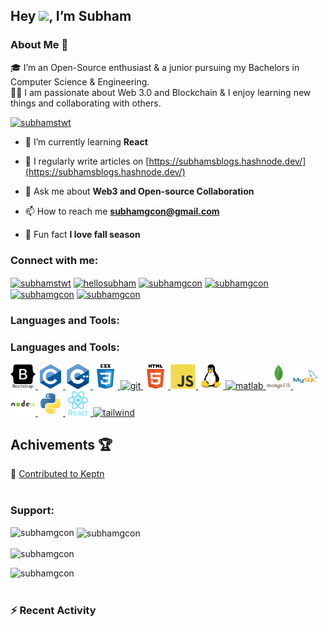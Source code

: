 ## Hey <img src="https://github.com/TheDudeThatCode/TheDudeThatCode/blob/master/Assets/Hi.gif" width="29px">, I’m Subham


### About Me 🚀
🎓 I’m an Open-Source enthusiast & a junior pursuing my Bachelors in Computer Science & Engineering.</br>
👨‍💻  I am passionate about Web 3.0 and Blockchain & I enjoy learning new things and collaborating with others.</br>

<p align="left"> <a href="https://twitter.com/subhamstwt" target="blank"><img src="https://img.shields.io/twitter/follow/subhamstwt?logo=twitter&style=for-the-badge" alt="subhamstwt" /></a> </p>

- 🌱 I’m currently learning **React**

- 📝 I regularly write articles on [https://subhamsblogs.hashnode.dev/](https://subhamsblogs.hashnode.dev/)

- 💬 Ask me about **Web3 and Open-source Collaboration**

- 📫 How to reach me **subhamgcon@gmail.com**

- 🍁 Fun fact **I love fall season**

<h3 align="left">Connect with me:</h3>
<p align="left">
<a href="https://twitter.com/subhamstwt" target="blank"><img align="center" src="https://raw.githubusercontent.com/rahuldkjain/github-profile-readme-generator/master/src/images/icons/Social/twitter.svg" alt="subhamstwt" height="30" width="40" /></a>
<a href="https://linkedin.com/in/hellosubham" target="blank"><img align="center" src="https://raw.githubusercontent.com/rahuldkjain/github-profile-readme-generator/master/src/images/icons/Social/linked-in-alt.svg" alt="hellosubham" height="30" width="40" /></a>
<a href="https://stackoverflow.com/users/subhamgcon" target="blank"><img align="center" src="https://raw.githubusercontent.com/rahuldkjain/github-profile-readme-generator/master/src/images/icons/Social/stack-overflow.svg" alt="subhamgcon" height="30" width="40" /></a>
<a href="https://instagram.com/subhamgcon" target="blank"><img align="center" src="https://raw.githubusercontent.com/rahuldkjain/github-profile-readme-generator/master/src/images/icons/Social/instagram.svg" alt="subhamgcon" height="30" width="40" /></a>
<a href="https://www.hackerrank.com/subhamgcon" target="blank"><img align="center" src="https://raw.githubusercontent.com/rahuldkjain/github-profile-readme-generator/master/src/images/icons/Social/hackerrank.svg" alt="subhamgcon" height="30" width="40" /></a>
<a href="https://www.leetcode.com/subhamgcon" target="blank"><img align="center" src="https://raw.githubusercontent.com/rahuldkjain/github-profile-readme-generator/master/src/images/icons/Social/leet-code.svg" alt="subhamgcon" height="30" width="40" /></a>
</p>

<h3 align="left">Languages and Tools:</h3>
<h3 align="left">Languages and Tools:</h3>
<p align="left"> <a href="https://getbootstrap.com" target="_blank" rel="noreferrer"> <img src="https://raw.githubusercontent.com/devicons/devicon/master/icons/bootstrap/bootstrap-plain-wordmark.svg" alt="bootstrap" width="40" height="40"/> </a> <a href="https://www.cprogramming.com/" target="_blank" rel="noreferrer"> <img src="https://raw.githubusercontent.com/devicons/devicon/master/icons/c/c-original.svg" alt="c" width="40" height="40"/> </a> <a href="https://www.w3schools.com/cpp/" target="_blank" rel="noreferrer"> <img src="https://raw.githubusercontent.com/devicons/devicon/master/icons/cplusplus/cplusplus-original.svg" alt="cplusplus" width="40" height="40"/> </a> <a href="https://www.w3schools.com/css/" target="_blank" rel="noreferrer"> <img src="https://raw.githubusercontent.com/devicons/devicon/master/icons/css3/css3-original-wordmark.svg" alt="css3" width="40" height="40"/> </a> <a href="https://git-scm.com/" target="_blank" rel="noreferrer"> <img src="https://www.vectorlogo.zone/logos/git-scm/git-scm-icon.svg" alt="git" width="40" height="40"/> </a> <a href="https://www.w3.org/html/" target="_blank" rel="noreferrer"> <img src="https://raw.githubusercontent.com/devicons/devicon/master/icons/html5/html5-original-wordmark.svg" alt="html5" width="40" height="40"/> </a> <a href="https://developer.mozilla.org/en-US/docs/Web/JavaScript" target="_blank" rel="noreferrer"> <img src="https://raw.githubusercontent.com/devicons/devicon/master/icons/javascript/javascript-original.svg" alt="javascript" width="40" height="40"/> </a> <a href="https://www.linux.org/" target="_blank" rel="noreferrer"> <img src="https://raw.githubusercontent.com/devicons/devicon/master/icons/linux/linux-original.svg" alt="linux" width="40" height="40"/> </a> <a href="https://www.mathworks.com/" target="_blank" rel="noreferrer"> <img src="https://upload.wikimedia.org/wikipedia/commons/2/21/Matlab_Logo.png" alt="matlab" width="40" height="40"/> </a> <a href="https://www.mongodb.com/" target="_blank" rel="noreferrer"> <img src="https://raw.githubusercontent.com/devicons/devicon/master/icons/mongodb/mongodb-original-wordmark.svg" alt="mongodb" width="40" height="40"/> </a> <a href="https://www.mysql.com/" target="_blank" rel="noreferrer"> <img src="https://raw.githubusercontent.com/devicons/devicon/master/icons/mysql/mysql-original-wordmark.svg" alt="mysql" width="40" height="40"/> </a> <a href="https://nodejs.org" target="_blank" rel="noreferrer"> <img src="https://raw.githubusercontent.com/devicons/devicon/master/icons/nodejs/nodejs-original-wordmark.svg" alt="nodejs" width="40" height="40"/> </a> <a href="https://www.python.org" target="_blank" rel="noreferrer"> <img src="https://raw.githubusercontent.com/devicons/devicon/master/icons/python/python-original.svg" alt="python" width="40" height="40"/> </a> <a href="https://reactjs.org/" target="_blank" rel="noreferrer"> <img src="https://raw.githubusercontent.com/devicons/devicon/master/icons/react/react-original-wordmark.svg" alt="react" width="40" height="40"/> </a> <a href="https://tailwindcss.com/" target="_blank" rel="noreferrer"> <img src="https://www.vectorlogo.zone/logos/tailwindcss/tailwindcss-icon.svg" alt="tailwind" width="40" height="40"/> </a> </p>


## Achivements 🏆

🚀 [Contributed to Keptn](https://github.com/keptn/keptn.github.io/pull/1132) <br /><br />



<h3 align="left">Support:</h3>


<p><img align="left" src="https://github-readme-stats.vercel.app/api/top-langs?username=subhamgcon&show_icons=true&locale=en&layout=compact" alt="subhamgcon" /></p>

<p>&nbsp;<img align="center" src="https://github-readme-stats.vercel.app/api?username=subhamgcon&show_icons=true&locale=en" alt="subhamgcon" /></p>

<p><img align="center" src="https://github-readme-streak-stats.herokuapp.com/?user=subhamgcon&" alt="subhamgcon" /></p>


<p><a href="https://www.buymeacoffee.com/subhamgcon"> <img align="left" src="https://cdn.buymeacoffee.com/buttons/v2/default-yellow.png" height="50" width="210" alt="subhamgcon" /></a></p><br><br>

### :zap: Recent Activity

<!--START_SECTION:activity-->

<!--END_SECTION:activity-->


